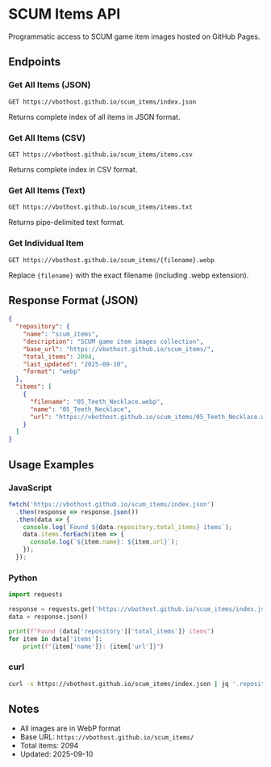 # SCUM Items API

Programmatic access to SCUM game item images hosted on GitHub Pages.

## Endpoints

### Get All Items (JSON)
```
GET https://vbothost.github.io/scum_items/index.json
```
Returns complete index of all items in JSON format.

### Get All Items (CSV)
```
GET https://vbothost.github.io/scum_items/items.csv
```
Returns complete index in CSV format.

### Get All Items (Text)
```
GET https://vbothost.github.io/scum_items/items.txt
```
Returns pipe-delimited text format.

### Get Individual Item
```
GET https://vbothost.github.io/scum_items/{filename}.webp
```
Replace `{filename}` with the exact filename (including .webp extension).

## Response Format (JSON)

```json
{
  "repository": {
    "name": "scum_items",
    "description": "SCUM game item images collection",
    "base_url": "https://vbothost.github.io/scum_items/",
    "total_items": 2094,
    "last_updated": "2025-09-10",
    "format": "webp"
  },
  "items": [
    {
      "filename": "05_Teeth_Necklace.webp",
      "name": "05_Teeth_Necklace",
      "url": "https://vbothost.github.io/scum_items/05_Teeth_Necklace.webp"
    }
  ]
}
```

## Usage Examples

### JavaScript
```javascript
fetch('https://vbothost.github.io/scum_items/index.json')
  .then(response => response.json())
  .then(data => {
    console.log(`Found ${data.repository.total_items} items`);
    data.items.forEach(item => {
      console.log(`${item.name}: ${item.url}`);
    });
  });
```

### Python
```python
import requests

response = requests.get('https://vbothost.github.io/scum_items/index.json')
data = response.json()

print(f"Found {data['repository']['total_items']} items")
for item in data['items']:
    print(f"{item['name']}: {item['url']}")
```

### curl
```bash
curl -s https://vbothost.github.io/scum_items/index.json | jq '.repository.total_items'
```

## Notes
- All images are in WebP format
- Base URL: `https://vbothost.github.io/scum_items/`
- Total items: 2094
- Updated: 2025-09-10